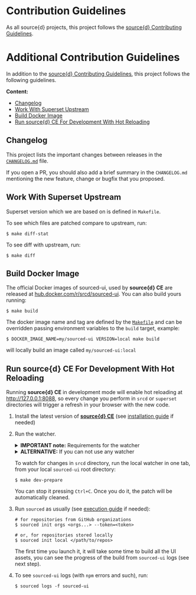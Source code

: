 # Contribution Guidelines

As all source{d} projects, this project follows the
[source{d} Contributing Guidelines](https://github.com/src-d/guide/blob/master/engineering/documents/CONTRIBUTING.md).


# Additional Contribution Guidelines

In addition to the [source{d} Contributing Guidelines](https://github.com/src-d/guide/blob/master/engineering/documents/CONTRIBUTING.md),
this project follows the following guidelines.

**Content:**

- [Changelog](#changelog)
- [Work With Superset Upstream](#work-with-superset-upstream)
- [Build Docker Image](#build-docker-image)
- [Run source{d} CE For Development With Hot Reloading](#run-source-d-ce-for-development-with-hot-reloading)


## Changelog

This project lists the important changes between releases in the
[`CHANGELOG.md`](CHANGELOG.md) file.

If you open a PR, you should also add a brief summary in the `CHANGELOG.md`
mentioning the new feature, change or bugfix that you proposed.


## Work With Superset Upstream

Superset version which we are based on is defined in `Makefile`.

To see which files are patched compare to upstream, run:

```shell
$ make diff-stat
```

To see diff with upstream, run:

```shell
$ make diff
```


## Build Docker Image

The official Docker images of sourced-ui, used by **source{d} CE** are released at
[hub.docker.com/r/srcd/sourced-ui](https://hub.docker.com/r/srcd/sourced-ui). You
can also build yours running:

```shell
$ make build
```

The docker image name and tag are defined by the [`Makefile`](Makefile) and can
be overridden passing environment variables to the `build` target, example:

```shell
$ DOCKER_IMAGE_NAME=my/sourced-ui VERSION=local make build
```

will locally build an image called `my/sourced-ui:local`

## Run source{d} CE For Development With Hot Reloading

Running **source{d} CE** in development mode will enable hot reloading at
http://127.0.0.1:8088, so every change you perform in `srcd` or `superset`
directories will trigger a refresh in your browser with the new code.

1. Install the latest version of [**source{d} CE**](https://github.com/src-d/sourced-ce/releases)
(see [installation guide](https://docs.sourced.tech/community-edition/quickstart/2-install-sourced)
if needed)

1. Run the watcher.

    <details>
        <summary><b>IMPORTANT note:</b> Requirements for the watcher</summary>

    The watcher requires either [`inotify-tools`](https://github.com/rvoicilas/inotify-tools/wiki)
    (for Linux), or [`fswatch`](https://github.com/emcrisostomo/fswatch)
    (for Linux and MacOS)

    - To install `inotify-tools`
        - in Ubuntu you can run:
            ```shell
            $ sudo apt-get install inotify-tools
            ```

    - To install `fswatch`:
        - in MacOS, you can [use brew to install `fswatch`](https://brewinstall.org/install-fswatch-on-mac-with-brew):
            ```shell
            $ brew install fswatch
            ```
        - in Ubuntu you can build and install [from `fswatch` sources](https://github.com/emcrisostomo/fswatch):
            ```shell
            $ ./autogen.sh
            $ ./configure
            $ make
            $ sudo make install
            $ sudo ldconfig
            ```
    </details>

    <details>
        <summary><b>ALTERNATIVE:</b> If you can not use any watcher</summary>

    - If you cannot use any of these watchers, you can just run this:

        ```shell
        $ make set-override # to prepare the environment
        $ make patch # needed EVERYTIME you change something in `srcd`
        $ make clean # once you finish, to clean up everything.
        ```
    </details>

    To watch for changes in `srcd` directory, run the local watcher in one tab,
    from your local `sourced-ui` root directory:

    ```shell
    $ make dev-prepare
    ```

    You can stop it pressing `Ctrl+C`. Once you do it, the patch will be
    automatically cleaned.

1. Run `sourced` as usually (see [execution guide](https://docs.sourced.tech/community-edition/quickstart/3-init-sourced)
    if needed):

    ```shell
    # for repositories from GitHub organizations
    $ sourced init orgs <orgs...> --token=<token>

    # or, for repositories stored locally
    $ sourced init local </path/to/repos>
    ```

    The first time you launch it, it will take some time to build all the UI assets,
    you can see the progress of the build from `sourced-ui` logs (see next step).

1. To see `sourced-ui` logs (with `npm` errors and such), run:

    ```shell
    $ sourced logs -f sourced-ui
    ```
